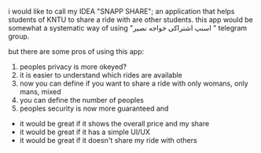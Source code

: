 i would like to call my IDEA "SNAPP SHARE"; an application that helps students of KNTU to share a ride with are other students. this app would be somewhat a systematic way of using "اسنپ اشتراکی خواجه نصیر " telegram group.

but there are some pros of using this app:
1. peoples privacy is more okeyed?
2. it is easier to understand which rides are available 
3. now you can define if you want to share a ride with only womans, only mans, mixed
4. you can define the number of peoples
5. peoples security is now more guaranteed and 

- it would be great if it shows the overall price and my share 
- it would be great if it has a simple UI/UX 
- it would be great if it doesn't share my ride with others

